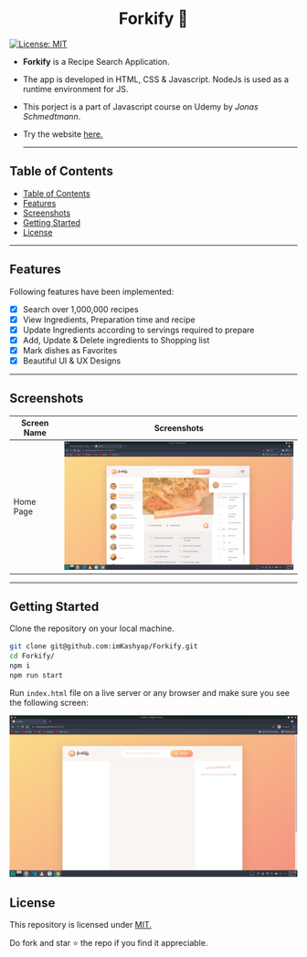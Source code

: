 
<h1 style="text-align:center;">Forkify 🍜 </h1>
  
  [![License: MIT](https://img.shields.io/badge/License-MIT-blue.svg)](https://opensource.org/licenses/MIT)

- **Forkify** is a Recipe Search Application.
- The app is developed in HTML, CSS & Javascript. NodeJs is used as a runtime environment for JS.
- This porject is a part of Javascript course on Udemy by *Jonas Schmedtmann*.
- Try the website [here.](https://forkify-it.netlify.app/)
  
  ***


## Table of Contents
- [Table of Contents](#table-of-contents)
- [Features](#features)
- [Screenshots](#screenshots)
- [Getting Started](#getting-started)
- [License](#license)

***

## Features
Following features have been implemented:

- [x] Search over 1,000,000 recipes
- [x] View Ingredients, Preparation time and recipe 
- [x] Update Ingredients according to servings required to prepare
- [x] Add, Update & Delete ingredients to Shopping list
- [x] Mark dishes as Favorites
- [x] Beautiful UI & UX Designs
  
***

## Screenshots
|Screen Name | Screenshots |
|---|--|
|Home Page|<img src='./screenshots/ss2.png' width=600px alt='Screenshot of the App'>|

***

## Getting Started
Clone the repository on your local machine.

```bash
git clone git@github.com:imKashyap/Forkify.git
cd Forkify/
npm i
npm run start
```

Run `index.html` file on a live server or any browser and make sure you see the following screen:

![Screenshot of the landing page of Web Server](screenshots/ss1.png)

## License
 This repository is licensed under [MIT.](https://github.com/imKashyap/forkify/blob/main/LICENSE)
 
 Do fork and star :star: the repo if you find it appreciable.
